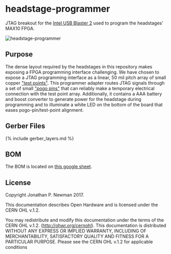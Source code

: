 # headstage-programmer
JTAG breakout for the [Intel USB Blaster
2](https://www.digikey.com/short/qqw7hm) used to program the headstages' MAX10
FPGA.

![headstage-programmer](./img/headstage-programmer.png)

## Purpose
The dense layout required by the headstages in this repository makes exposing a
FPGA programming interface challenging. We have chosen to expose a JTAG
programming interface as a linear, 50 mil pitch array of small copper ["test
points"](https://en.wikipedia.org/wiki/Test_point). This programmer adapter
routes JTAG signals through a set of small ["pogo
pins"](https://en.wikipedia.org/wiki/Pogo_pin) that can reliably make a
temporary electrical connection with the test point array. Additionally, it
contains a AAA battery and boost converter to generate power for the headstage
during programming and to illuminate a white LED on the bottom of the board
that eases pogo-pin/test-point alignment.

## Gerber Files
{% include gerber_layers.md %}

## BOM
The BOM is located on [this google
sheet](https://docs.google.com/spreadsheets/d/1F-KWcdvH_63iXjZf0cgCfDiFX6XXW3qw6rlR8DZrFpQ/edit#gid=673969549).

## License
Copyright Jonathan P. Newman 2017.

This documentation describes Open Hardware and is licensed under the
CERN OHL v.1.2.

You may redistribute and modify this documentation under the terms of the CERN
OHL v.1.2. (http://ohwr.org/cernohl). This documentation is distributed WITHOUT
ANY EXPRESS OR IMPLIED WARRANTY, INCLUDING OF MERCHANTABILITY, SATISFACTORY
QUALITY AND FITNESS FOR A PARTICULAR PURPOSE. Please see the CERN OHL v.1.2 for
applicable conditions
